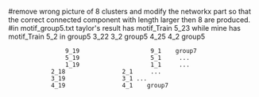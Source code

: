 #remove wrong picture of 8 clusters and modify the networkx part so that the correct connected component with length larger then 8 are produced.
#in motif_group5.txt
taylor's result has motif_Train 5_23 while mine has motif_Train 5_2 in group5
			        3_22                            3_2    group5
			        4_25			        4_2    group5
			
			        9_19			        9_1    group7
			        5_19			        5_1     ...
			        1_19			        1_1     ...
				2_18				2_1     ...
				3_19				3_1	...
				4_19				4_1    group7
